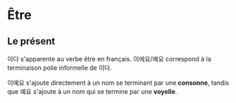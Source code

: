 # Être

## Le présent

이다 s'apparente au verbe être en français. 이에요/예요 correspond à la terminaison polie informelle de 이다.

이예요 s'ajoute directement à un nom se terminant par une **consonne**, tandis que 예요 s'ajoute à un nom qui se termine par une **voyelle**.

